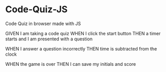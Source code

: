 # Code-Quiz-JS
Code Quiz in browser made with JS

GIVEN I am taking a code quiz
WHEN I click the start button
THEN a timer starts and I am presented with a question
<!-- WHEN I answer a question
THEN I am presented with another question -->
WHEN I answer a question incorrectly
THEN time is subtracted from the clock
<!-- WHEN all questions are answered or the timer reaches 0
THEN the game is over -->
WHEN the game is over
THEN I can save my initials and score